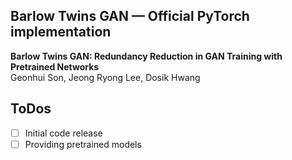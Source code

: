 ## Barlow Twins GAN &mdash; Official PyTorch implementation

**Barlow Twins GAN: Redundancy Reduction in GAN Training with Pretrained Networks**<br>
Geonhui Son, Jeong Ryong Lee, Dosik Hwang <br>

## ToDos
- [ ] Initial code release
- [ ] Providing pretrained models
